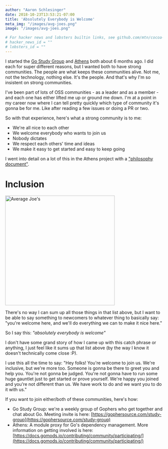 ```yaml
---
author: "Aaron Schlesinger"
date: 2018-10-23T13:53:21-07:00
title: 'Absolutely Everybody is Welcome'
meta_img: "/images/avg-joes.png"
image: "/images/avg-joes.png"

# For hacker news and lobsters builtin links, see github.com/mtn/cocoa-eh-hugo-theme/wiki/Social-Links
# hacker_news_id = ""
# lobsters_id = ""
---
```


I started the [Go Study Group](https://gophersource.com/study-group) and [Athens](https://docs.gomods.io) both about 6 months ago. I did each for super different reasons, but I wanted both to have strong communities. The people are what keeps these communities alive. Not me, not the technology, nothing else. It's the people. And that's why I'm so insistent on strong communities.

I've been part of lots of OSS communities - as a leader and as a member - and each one has either lifted me up or ground me down. I'm at a point in my career now where I can tell pretty quickly which type of community it's gonna be for me. Like after reading a few issues or doing a PR or two.

So with that experience, here's what a strong community is to me:

- We're all nice to each other
- We welcome everybody who wants to join us
- Nobody dictates
- We respect each others' time and ideas
- We make it easy to get started and easy to keep going

I went into detail on a lot of this in the Athens project with a ["philosophy document"](https://github.com/gomods/athens/blob/master/PHILOSOPHY.md).

# Inclusion

<img src="/images/avg-joes.png" alt="Average Joe's" style="width:350px;" />

There's no way I can sum up all those things in that list above, but I want to be able to say something to newcomers to whatever thing to basically say: "you're welcome here, and we'll do everything we can to make it nice here."

So I say this: _"absolutely everybody is welcome"_

I don't have some grand story of how I came up with this catch phrase or anything, I just feel like it sums up that list above (by the way I know it doesn't technically come close :P).

I use this all the time to say: "Hey folks! You're welcome to join us. We're inclusive, but we're more too. Someone is gonna be there to greet you and help you. You're not gonna be judged. You're not gonna have to run some huge gauntlet just to get started or prove yourself. We're happy you joined and you're not different than us. We have work to do and we want you to do it with us."

If you want to join either/both of these communities, here's how:

- Go Study Group: we're a weekly group of Gophers who get together and chat about Go. Meeting invite is here: [https://gophersource.com/study-group](https://gophersource.com/study-group)
- Athens: A module proxy for Go's dependency management. More information on getting involved is here: [https://docs.gomods.io/contributing/community/participating/](https://docs.gomods.io/contributing/community/participating/)
